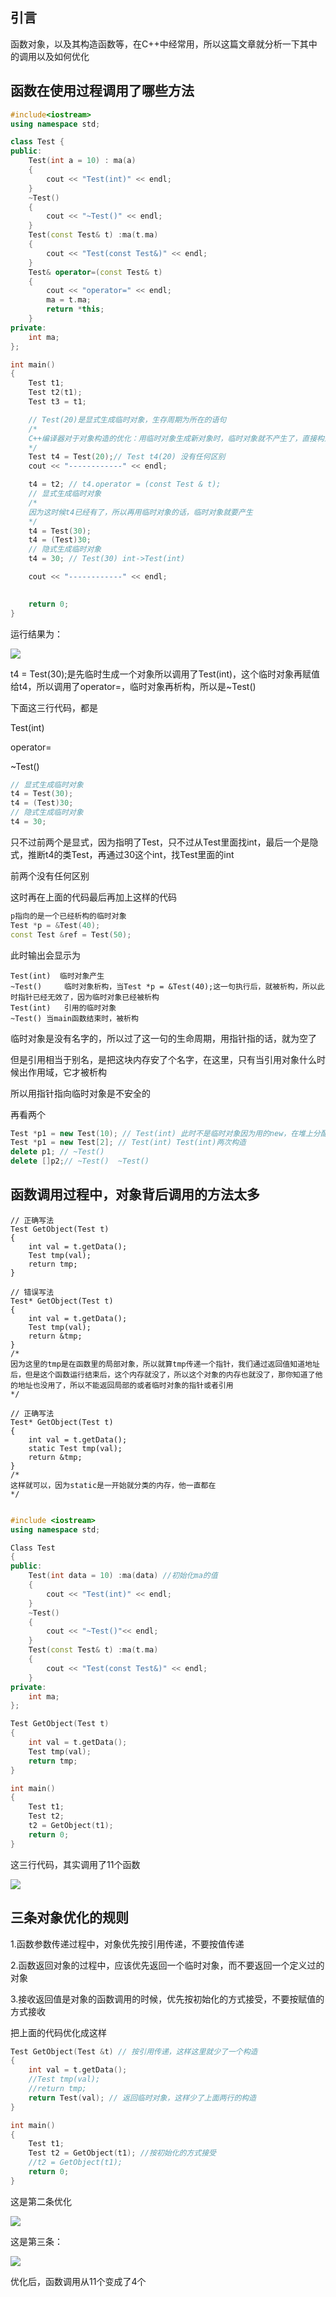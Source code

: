 ## 引言

函数对象，以及其构造函数等，在C++中经常用，所以这篇文章就分析一下其中的调用以及如何优化

## 函数在使用过程调用了哪些方法

```cpp
#include<iostream>
using namespace std;

class Test {
public:
	Test(int a = 10) : ma(a)
	{
		cout << "Test(int)" << endl;
	}
	~Test()
	{
		cout << "~Test()" << endl;
	}
	Test(const Test& t) :ma(t.ma)
	{
		cout << "Test(const Test&)" << endl;
	}
	Test& operator=(const Test& t)
	{
		cout << "operator=" << endl;
		ma = t.ma;
		return *this;
	}
private:
	int ma;
};

int main()
{
	Test t1;
	Test t2(t1);
	Test t3 = t1;

    // Test(20)是显式生成临时对象，生存周期为所在的语句
    /*
    C++编译器对于对象构造的优化：用临时对象生成新对象时，临时对象就不产生了，直接构造新对象就行
    */
	Test t4 = Test(20);// Test t4(20) 没有任何区别
	cout << "------------" << endl;

	t4 = t2; // t4.operator = (const Test & t);
	// 显式生成临时对象
    /*
    因为这时候t4已经有了，所以再用临时对象的话，临时对象就要产生
    */
	t4 = Test(30);
	t4 = (Test)30;
	// 隐式生成临时对象
	t4 = 30; // Test(30) int->Test(int)

	cout << "------------" << endl;

	
	return 0;
}
```

运行结果为：

![](/images/image-20230527171751699.png)

t4 = Test(30);是先临时生成一个对象所以调用了Test(int)，这个临时对象再赋值给t4，所以调用了operator=，临时对象再析构，所以是~Test()

下面这三行代码，都是

Test(int)

operator=

~Test()

```Cpp
// 显式生成临时对象
t4 = Test(30);
t4 = (Test)30;
// 隐式生成临时对象
t4 = 30;
```

只不过前两个是显式，因为指明了Test，只不过从Test里面找int，最后一个是隐式，推断t4的类Test，再通过30这个int，找Test里面的int

前两个没有任何区别



这时再在上面的代码最后再加上这样的代码


```cpp
p指向的是一个已经析构的临时对象
Test *p = &Test(40);
const Test &ref = Test(50);
```

此时输出会显示为

```
Test(int)  临时对象产生
~Test()		临时对象析构，当Test *p = &Test(40);这一句执行后，就被析构，所以此时指针已经无效了，因为临时对象已经被析构
Test(int)	引用的临时对象
~Test()	当main函数结束时，被析构
```

临时对象是没有名字的，所以过了这一句的生命周期，用指针指的话，就为空了

但是引用相当于别名，是把这块内存安了个名字，在这里，只有当引用对象什么时候出作用域，它才被析构

所以用指针指向临时对象是不安全的



再看两个

```c++
Test *p1 = new Test(10); // Test(int) 此时不是临时对象因为用的new，在堆上分配，而上面的是在栈上
Test *p1 = new Test[2]; // Test(int) Test(int)两次构造
delete p1; // ~Test()
delete []p2;// ~Test()  ~Test()
```



## 函数调用过程中，对象背后调用的方法太多

```
// 正确写法
Test GetObject(Test t)
{
	int val = t.getData();
	Test tmp(val);
	return tmp;
}

// 错误写法
Test* GetObject(Test t)
{
	int val = t.getData();
	Test tmp(val);
	return &tmp;
}
/*
因为这里的tmp是在函数里的局部对象，所以就算tmp传递一个指针，我们通过返回值知道地址后，但是这个函数运行结束后，这个内存就没了，所以这个对象的内存也就没了，那你知道了他的地址也没用了，所以不能返回局部的或者临时对象的指针或者引用
*/

// 正确写法
Test* GetObject(Test t)
{
	int val = t.getData();
	static Test tmp(val);
	return &tmp;
}
/*
这样就可以，因为static是一开始就分类的内存，他一直都在
*/


```



```c++
#include <iostream>
using namespace std;

Class Test
{
public:
    Test(int data = 10) :ma(data) //初始化ma的值
    {
        cout << "Test(int)" << endl;
    }
    ~Test()
    {
        cout << "~Test()"<< endl;
    }
    Test(const Test& t) :ma(t.ma)
    {
        cout << "Test(const Test&)" << endl;
    }
private:
    int ma;
};

Test GetObject(Test t)
{
	int val = t.getData();
	Test tmp(val);
	return tmp;
}

int main()
{
    Test t1;
    Test t2;
    t2 = GetObject(t1);
    return 0;
}
```

这三行代码，其实调用了11个函数

![](/images/image-20230527182850402.png)

## 三条对象优化的规则

1.函数参数传递过程中，对象优先按引用传递，不要按值传递

2.函数返回对象的过程中，应该优先返回一个临时对象，而不要返回一个定义过的对象

3.接收返回值是对象的函数调用的时候，优先按初始化的方式接受，不要按赋值的方式接收

把上面的代码优化成这样

```c++
Test GetObject(Test &t) // 按引用传递，这样这里就少了一个构造
{
	int val = t.getData();
	//Test tmp(val);
	//return tmp;
    return Test(val); // 返回临时对象，这样少了上面两行的构造
}

int main()
{
    Test t1;
    Test t2 = GetObject(t1); //按初始化的方式接受
    //t2 = GetObject(t1);
    return 0;
}
```

这是第二条优化

![](https://github.com/coldrainsnow/coldrainsnow.github.io/blob/main/images/image-20230527185911873.png?raw=true)

这是第三条：

![](https://github.com/coldrainsnow/coldrainsnow.github.io/blob/main/images/image-20230527185941922.png?raw=true)



优化后，函数调用从11个变成了4个
